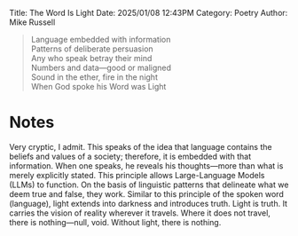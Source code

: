 Title: The Word Is Light
Date: 2025/01/08 12:43PM
Category: Poetry
Author: Mike Russell

> Language embedded with information<br>
> Patterns of deliberate persuasion<br>
> Any who speak betray their mind<br>
> Numbers and data—good or maligned<br>
> Sound in the ether, fire in the night<br>
> When God spoke his Word was Light

# Notes

Very cryptic, I admit. This speaks of the idea that language contains the beliefs and values of a society; therefore, it is embedded with that information. When one speaks, he reveals his thoughts—more than what is merely explicitly stated. This principle allows Large-Language Models (LLMs) to function. On the basis of linguistic patterns that delineate what we deem true and false, they work. Similar to this principle of the spoken word (language), light extends into darkness and introduces truth. Light is truth. It carries the vision of reality wherever it travels. Where it does not travel, there is nothing—null, void. Without light, there is nothing.
